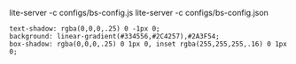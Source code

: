 lite-server -c configs/bs-config.js
lite-server -c configs/bs-config.json

    text-shadow: rgba(0,0,0,.25) 0 -1px 0;
    background: linear-gradient(#334556,#2C4257),#2A3F54;
    box-shadow: rgba(0,0,0,.25) 0 1px 0, inset rgba(255,255,255,.16) 0 1px 0;